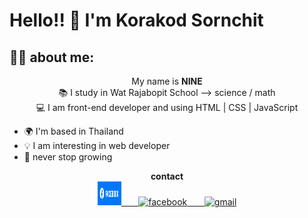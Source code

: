# Hello!! 👋 I'm Korakod Sornchit
## 🐱‍👤 about me:

<p align="center">
My name is <b>NINE</b> <br>
📚 I study in Wat Rajabopit School --> science / math <br>
 💻 I am front-end developer and using HTML | CSS | JavaScript
 <p>

 - 🌍 I'm based in Thailand
 - 💡 I am interesting in web developer
 - 🌱 never stop growing
 


 <p align="center">
	<strong>contact</strong><br>
	<!--instagram-->
	<a href="https://www.instagram.com/p.nng9">
		<img src="facebook.png" width="38px" height="38px" alt="instagram">
		</img>
	&nbsp;&nbsp;&nbsp;&nbsp;&nbsp;
	</a>
	<!--facebook-->
	<a href="https://www.facebook.com/bilker.dally">
		<img src="https://upload.wikimedia.org/wikipedia/commons/c/cd/Facebook_logo_%28square%29.png" width="37px" height="37px" alt="facebook">
		</img>
	&nbsp;&nbsp;&nbsp;&nbsp;&nbsp;
	</a>
	<!--email-->
	<a href="mailto:nine123mvp@gmail.com">
		<img 
src="https://thumbs.dreamstime.com/b/%D0%BF%D0%B5%D1%87%D0%B0%D1%82%D1%8C-201003176.jpg" width="37px" height="37px" alt="gmail">
		</img>
	</a>
</p>
